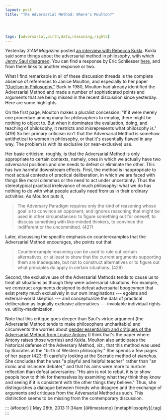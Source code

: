 ```yaml
---
layout: post
title: "The Adversarial Method: Where's Moulton?"




tags: [adversarial,birth,data,reasoning,rights]
---
```



Yesterday *3:AM Magazine* posted [an interview with Rebecca Kukla](http://www.3ammagazine.com/3am/the-relentless-naturalist/). Kukla said some things about the adversarial method in philosophy, with which [Jenny Saul disagreed](http://feministphilosophers.wordpress.com/2013/05/27/rebecca-kukla-in-3-am-magazine/). You can find a response by Eric Schliesser [here](http://www.newappsblog.com/2013/05/must-philosophy-be-adverserial-hint-of-course-not.html), and from there links to another response or two.

What I find remarkable in all of these discussion threads is the complete absence of references to Janice Moulton, and especially to her paper ["Duelism in Philosophy."](http://secure.pdcnet.org/teachphil/content/teachphil_1980_0003_0004_0419_0434) Back in 1980, Moulton had already identified the Adversarial Method and made a number of sophisticated points and arguments that are being missed in the recent discussion since yesterday. Here are some highlights.

On the first page, Moulton makes a pluralist concession: "If it were merely one procedure among many for philosophers to employ, there might be nothing to object to. But when it dominates the evaluation, doing, and teaching of philosophy, it restricts and misrepresents what philosophy is." (419) So her primary criticism isn't that the Adversarial Method is somehow antithetical to women in philosophy, or that it's essentially flawed in any way. The problem is with its exclusive (or near-exclusive) use.

Her basic criticism, roughly, is that the Adversarial Method is only appropriate to certain contexts, namely, ones in which we actually have two adversarial positions and one needs to defeat or eliminate the other. This has two harmful downstream effects. First, the method is inappropriate to most actual contexts of practical deliberation, in which we are faced with things like moral dilemmas or the need to act under uncertainty. Thus the stereotypical practical irrelevance of much philosophy: what we do has nothing to do with what people actually need from us in their ordinary activities. As Moulton puts it,

> <div>
>
> The Adversary Paradigm requires only the kind of reasoning whose goal is to convince an opponent, and ignores reasoning that might be used in other circumstances: to figure something out for oneself, to discuss something with like-minded thinkers, to convince the indifferent or the uncommitted. (427)
>
> </div>

Later, discussing the specific emphasis on counterexamples that the Adversarial Method encourages, she points out that

> <div>
>
> Counterexample reasoning can be used to rule out certain alternatives, or at least to show that the current arguments supporting them are inadequate, but not to construct alternatives or to figure out what principles do apply in certain situations. (429)
>
> </div>

Second, the exclusive use of the Adversarial Methods tends to cause us to treat all situations as though they were adversarial situations. For example, we construct arguments designed to defeat adversarial boogeymen that exist pretty much exclusively in our own imaginations --- egoists and external-world skeptics --- and conceptualize the data of practical deliberation as logically exclusive alternatives --- inviolable individual rights vs. utility-maximization.

Note that this critique goes deeper than Saul's virtue argument (the Adversarial Method tends to make philosophers uncharitable) and circumvents the worries about [gender essentialism and critiques of the Adversarial Method from Louise Antony](http://onlinelibrary.wiley.com/doi/10.1111/j.1467-9833.2012.01567.x/abstract) (I think that's the paper where Antony raises those worries) and Kukla. Moulton also anticipates the historical defense of the Adversary Method, viz., that this method was used by Socrates at the "birth of Western philosophy." She spends a few pages of her paper (423-6) carefully looking at the Socratic method of *elenchus*. She concludes that he was "a playful and helpful teacher" rather than "an ironic and insincere debater," and that his aims were more to nurture reflection than defeat adversaries: "His aim is not to rebut, it is to show people how to think for themselves by examining what they think they know and seeing if it is consistent with the other things they believe." Thus, she distinguishes a dialogue between friends who disagree and the exchange of arguments and critiques from the Adversarial Method as such. This distinction seems to be missing from the contemporary discussion.

::: {#footer}
[ May 28th, 2013 11:34am ]{#timestamp} [metaphilosophy]{.tag}
:::





